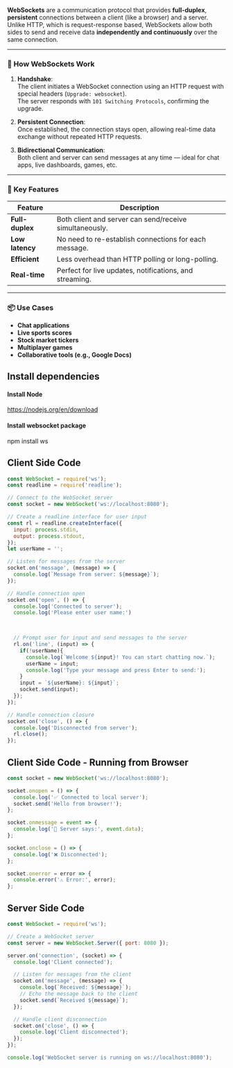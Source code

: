 
**WebSockets** are a communication protocol that provides **full-duplex**, **persistent** connections between a client (like a browser) and a server. Unlike HTTP, which is request-response based, WebSockets allow both sides to send and receive data **independently and continuously** over the same connection.

---

### 🔄 How WebSockets Work

1. **Handshake**:  
   The client initiates a WebSocket connection using an HTTP request with special headers (`Upgrade: websocket`).  
   The server responds with `101 Switching Protocols`, confirming the upgrade.

2. **Persistent Connection**:  
   Once established, the connection stays open, allowing real-time data exchange without repeated HTTP requests.

3. **Bidirectional Communication**:  
   Both client and server can send messages at any time — ideal for chat apps, live dashboards, games, etc.

---

### 🧠 Key Features

| Feature              | Description |
|----------------------|-------------|
| **Full-duplex**      | Both client and server can send/receive simultaneously. |
| **Low latency**      | No need to re-establish connections for each message. |
| **Efficient**        | Less overhead than HTTP polling or long-polling. |
| **Real-time**        | Perfect for live updates, notifications, and streaming. |

---

### 📦 Use Cases

- **Chat applications**
- **Live sports scores**
- **Stock market tickers**
- **Multiplayer games**
- **Collaborative tools (e.g., Google Docs)**



## Install dependencies
#### Install Node
https://nodejs.org/en/download
#### Install websocket package
npm install ws

## Client Side Code
``` Javascript
const WebSocket = require('ws');
const readline = require('readline');

// Connect to the WebSocket server
const socket = new WebSocket('ws://localhost:8080');

// Create a readline interface for user input
const rl = readline.createInterface({
  input: process.stdin,
  output: process.stdout,
});
let userName = '';

// Listen for messages from the server
socket.on('message', (message) => {
  console.log(`Message from server: ${message}`);
});

// Handle connection open
socket.on('open', () => {
  console.log('Connected to server');
  console.log('Please enter user name:')

  

  // Prompt user for input and send messages to the server
  rl.on('line', (input) => {
    if(!userName){
      console.log(`Welcome ${input}! You can start chatting now.`);
      userName = input;
      console.log('Type your message and press Enter to send:');
    }
    input = `${userName}: ${input}`;
    socket.send(input);
  });
});

// Handle connection closure
socket.on('close', () => {
  console.log('Disconnected from server');
  rl.close();
});

```
## Client Side Code - Running from Browser
``` Javascript
const socket = new WebSocket('ws://localhost:8080');

socket.onopen = () => {
  console.log('✅ Connected to local server');
  socket.send('Hello from browser!');
};

socket.onmessage = event => {
  console.log('📨 Server says:', event.data);
};

socket.onclose = () => {
  console.log('❌ Disconnected');
};

socket.onerror = error => {
  console.error('⚠️ Error:', error);
};
```

## Server Side Code
``` JavaScript
const WebSocket = require('ws');

// Create a WebSocket server
const server = new WebSocket.Server({ port: 8080 });

server.on('connection', (socket) => {
  console.log('Client connected');

  // Listen for messages from the client
  socket.on('message', (message) => {
    console.log(`Received: ${message}`);
    // Echo the message back to the client
    socket.send(`Received ${message}`);
  });

  // Handle client disconnection
  socket.on('close', () => {
    console.log('Client disconnected');
  });
});

console.log('WebSocket server is running on ws://localhost:8080');

```
